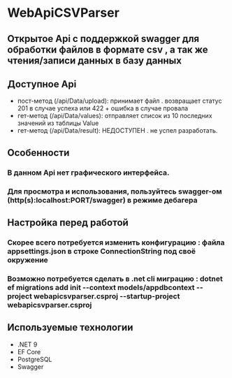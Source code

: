# WebApiCSVParser
## Открытое Api с поддержкой swagger для обработки файлов в формате csv , а так же чтения/записи данных в базу данных

## Доступное Api
- пост-метод (/api/Data/upload): принимает файл . возвращает статус 201 в случае успеха или 422 + ошибка в случае провала
- гет-метод (/api/Data/values): отправляет список из 10 последних значений из таблицы Value
- гет-метод (/api/Data/result): НЕДОСТУПЕН . не успел разработать.

## Особенности
### В данном Api нет графического интерфейса.
### Для просмотра и использования, пользуйтесь swagger-ом (http(s):localhost:PORT/swagger) в режиме дебагера

## Настройка перед работой
### Скорее всего потребуется изменить конфигурацию : файла appsettings.json в строке ConnectionString под своё окружение
### Возможно потребуется сделать в .net cli миграцию : dotnet ef migrations add init --context models/appdbcontext --project webapicsvparser.csproj --startup-project webapicsvparser.csproj

## Используемые технологии
- .NET 9
- EF Core
- PostgreSQL
- Swagger

